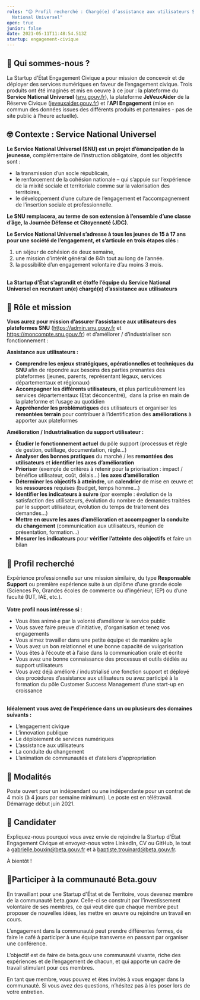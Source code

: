 ```yaml
---
roles: "😍 Profil recherché : Chargé(e) d’assistance aux utilisateurs Service
  National Universel"
open: true
junior: false
date: 2021-05-11T11:48:54.513Z
startup: engagement-civique
---
```

<!--StartFragment-->

## 👋 Qui sommes-nous ?

La Startup d'État Engagement Civique a pour mission de concevoir et de déployer des services numériques en faveur de l’engagement civique. Trois produits ont été imaginés et mis en oeuvre à ce jour : la plateforme du **Service National Universel** ([snu.gouv.fr](https://www.snu.gouv.fr/)), la plateforme **JeVeuxAider** de la Réserve Civique ([jeveuxaider.gouv.fr](https://jeveuxaider.gouv.fr/)) et l’**API Engagement** (mise en commun des données issues des différents produits et partenaires - pas de site public à l’heure actuelle).

## 🤓 Contexte : Service National Universel

**Le Service National Universel (SNU) est un projet d’émancipation de la jeunesse**, complémentaire de l’instruction obligatoire, dont les objectifs sont :

* la transmission d’un socle républicain,
* le renforcement de la cohésion nationale – qui s’appuie sur l’expérience de la mixité sociale et territoriale comme sur la valorisation des territoires,
* le développement d’une culture de l’engagement et l’accompagnement de l’insertion sociale et professionnelle.

**Le SNU remplacera, au terme de son extension à l’ensemble d’une classe d’âge, la Journée Défense et Citoyenneté (JDC).**

**Le Service National Universel s’adresse à tous les jeunes de 15 à 17 ans pour une société de l’engagement, et s’articule en trois étapes clés :** 

1. un séjour de cohésion de deux semaine, 
2. une mission d’intérêt général de 84h tout au long de l’année.
3. la possibilité d’un engagement volontaire d’au moins 3 mois.

**\
La Startup d’État s’agrandit et étoffe l’équipe du Service National Universel en recrutant un(e) chargé(e) d’assistance aux utilisateurs**



## 🎯 Rôle et mission

**Vous aurez pour mission d’assurer l’assistance aux utilisateurs des plateformes SNU** (https://admin.snu.gouv.fr et https://moncompte.snu.gouv.fr) et d’améliorer / d’industrialiser son fonctionnement : 

**Assistance aux utilisateurs :**

* **Comprendre les enjeux stratégiques, opérationnelles et techniques du SNU** afin de répondre aux besoins des parties prenantes des plateformes (jeunes, parents, représentant légaux, services départementaux et régionaux)
* **Accompagner les différents utilisateurs**, et plus particulièrement les services départementaux (Etat déconcentré),  dans la prise en main de la plateforme et l’usage au quotidien
* **Appréhender les problématiques** des utilisateurs et organiser les **remontées terrain** pour contribuer à l’identification des **améliorations** à apporter aux plateformes

**Amélioration / Industrialisation du support utilisateur :**

* **Étudier le fonctionnement actuel** du pôle support (processus et règle de gestion, outillage, documentation, règle…)
* **Analyser des bonnes pratiques** du marché / les **remontées des utilisateurs** et **identifier les axes d’amélioration** 
* **Prioriser** (exemple de critères à retenir pour la priorisation : impact / bénéfice utilisateur, coût, délais...) **les axes d’amélioration** 
* **Déterminer les objectifs à atteindre**, un **calendrier** de mise en œuvre et les **ressources** requises (budget, temps homme…)
* **Identifier les indicateurs à suivre** (par exemple : évolution de la satisfaction des utilisateurs, évolution du nombre de demandes traitées par le support utilisateur, évolution du temps de traitement des demandes…)
* **Mettre en œuvre les axes d’amélioration et accompagner la conduite du changement** (communication aux utilisateurs, réunion de présentation, formation…)
* **Mesurer les indicateurs** pour **vérifier l’atteinte des objectifs** et faire un bilan



## 🔎 Profil recherché

Expérience professionnelle sur une mission similaire, du type **Responsable Support** ou première expérience suite à un diplôme d’une grande école (Sciences Po, Grandes écoles de commerce ou d'ingénieur, IEP) ou d’une faculté (IUT, IAE, etc.).\
\
**Votre profil nous intéresse si** :

* Vous êtes animé·e par la volonté d’améliorer le service public
* Vous savez faire preuve d’initiative, d'organisation et tenez vos engagements
* Vous aimez travailler dans une petite équipe et de manière agile
* Vous avez un bon relationnel et une bonne capacité de vulgarisation
* Vous êtes à l’écoute et à l’aise dans la communication orale et écrite
* Vous avez une bonne connaissance des processus et outils dédiés au support utilisateurs
* Vous avez déjà amélioré / industrialisé une fonction support et déployé des procédures d’assistance aux utilisateurs ou avez participé à la formation du pôle Customer Success Management d’une start-up en croissance

\
**Idéalement vous avez de l’expérience dans un ou plusieurs des domaines suivants :**

* L’engagement civique
* L’innovation publique
* Le déploiement de services numériques
* L’assistance aux utilisateurs
* La conduite du changement
* L’animation de communautés et d’ateliers d'appropriation 

## 📝 Modalités

Poste ouvert pour un indépendant ou une indépendante pour un contrat de 4 mois (à 4 jours par semaine minimum). Le poste est en télétravail. Démarrage début juin 2021.

## 🚀 Candidater

Expliquez-nous pourquoi vous avez envie de rejoindre la Startup d'État Engagement Civique et envoyez-nous votre LinkedIn, CV ou GitHub, le tout à [gabrielle.bouxin@beta.gouv.fr](mailto:gabrielle.bouxin@beta.gouv.fr) et à [baptiste.trouinard@beta.gouv.fr](mailto:baptiste.trouinard@beta.gouv.fr). 

À bientôt !

## 🤝Participer à la communauté Beta.gouv

En travaillant pour une Startup d'État et de Territoire, vous devenez membre de la communauté beta.gouv. Celle-ci se construit par l’investissement volontaire de ses membres, ce qui veut dire que chaque membre peut proposer de nouvelles idées, les mettre en œuvre ou rejoindre un travail en cours.

L’engagement dans la communauté peut prendre différentes formes, de faire le café à participer à une équipe transverse en passant par organiser une conférence.

L’objectif est de faire de beta.gouv une communauté vivante, riche des expériences et de l’engagement de chacun, et qui apporte un cadre de travail stimulant pour ces membres.

En tant que membre, vous pouvez et êtes invités à vous engager dans la communauté. Si vous avez des questions, n’hésitez pas à les poser lors de votre entretien.



<!--EndFragment-->
